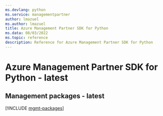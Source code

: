 ```yaml
---
ms.devlang: python
ms.service: managementpartner
author: lmazuel
ms.author: lmazuel
title: Azure Management Partner SDK for Python
ms.data: 08/03/2022
ms.topic: reference
description: Reference for Azure Management Partner SDK for Python
---
```

# Azure Management Partner SDK for Python - latest

## Management packages - latest
[!INCLUDE [mgmt-packages](management-partner-mgmt-index.md)]
